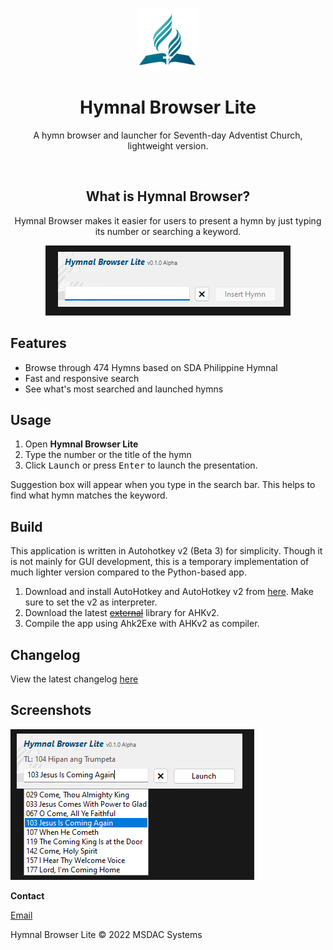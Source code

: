 <p align="center">
    <img alt="Hymnal Browser Lite Logo" src="res/logo.png" width="100px" />
    <h1 align="center">Hymnal Browser Lite</h1>
    <p align="center">A hymn browser and launcher for Seventh-day Adventist Church, lightweight version.</p>
</p>
<br>
<h2 align="center">What is Hymnal Browser?</h2>
<p align="center">
Hymnal Browser makes it easier for users to present a hymn by just typing its number or searching a keyword.
</p>

<center><img alight="center"src="res/mainmenu.png"/></center>


## Features
- Browse through 474 Hymns based on SDA Philippine Hymnal
- Fast and responsive search
- See what's most searched and launched hymns

## Usage
1. Open **Hymnal Browser Lite**
2. Type the number or the title of the hymn
3. Click <Kbd>Launch</Kbd> or press <Kbd>Enter</Kbd> to launch the presentation.

Suggestion box will appear when you type in the search bar. This helps to find what hymn matches the keyword.

## Build
This application is written in Autohotkey v2 (Beta 3) for simplicity. Though it is not mainly for GUI development, this is a temporary implementation of much lighter version compared to the Python-based app.

1. Download and install AutoHotkey and AutoHotkey v2 from [here](https://www.autohotkey.com/). Make sure to set the v2 as interpreter.
2. Download the latest [~~external~~](https://github.com/verdaderoken/AHK2ExtLib) library for AHKv2.
3. Compile the app using Ahk2Exe with AHKv2 as compiler.

## Changelog
View the latest changelog [here](CHANGELOG.md)

## Screenshots
![Image](res/screenshot.png)


**Contact**

[Email](mailto:msdacsystems@gmail.com)

Hymnal Browser Lite © 2022 MSDAC Systems